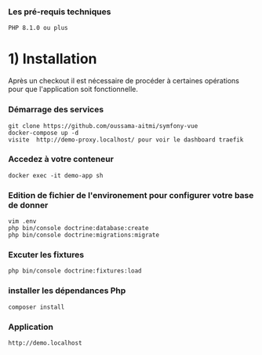 
### Les pré-requis techniques
    PHP 8.1.0 ou plus 

# 1) Installation

Après un checkout il est nécessaire de procéder à certaines opérations pour que l'application soit fonctionnelle.

### Démarrage des services
    git clone https://github.com/oussama-aitmi/symfony-vue
    docker-compose up -d
    visite  http://demo-proxy.localhost/ pour voir le dashboard traefik 

### Accedez à votre conteneur 
    docker exec -it demo-app sh 

### Edition de fichier de l'environement pour configurer votre base de donner
    vim .env
    php bin/console doctrine:database:create
    php bin/console doctrine:migrations:migrate

### Excuter les fixtures
    php bin/console doctrine:fixtures:load

### installer les dépendances Php
    composer install

### Application
    http://demo.localhost
